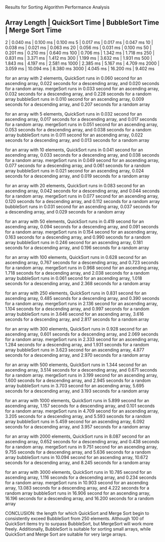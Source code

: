 Results for Sorting Algorithm Performance Analysis

Array Length | QuickSort Time | BubbleSort Time | Merge Sort Time
---------------------------------------------------------------
2            | 0.040 ms       | 0.100 ms       | 0.100 ms
5            | 0.017 ms       | 0.017 ms       | 0.047 ms
10           | 0.038 ms       | 0.021 ms       | 0.063 ms
20           | 0.056 ms       | 0.031 ms       | 0.100 ms
50           | 0.201 ms       | 0.210 ms       | 0.640 ms
100          | 0.706 ms       | 1.342 ms       | 1.718 ms
250          | 0.831 ms       | 3.371 ms       | 1.412 ms
300          | 1.199 ms       | 3.632 ms       | 1.931 ms
500          | 1.843 ms       | 4.197 ms       | 2.581 ms
1000         | 2.385 ms       | 5.167 ms       | 4.709 ms
2000         | 3.059 ms       | 10.094 ms      | 8.380 ms
3000         | 4.045 ms       | 16.200 ms      | 9.402 ms


for an array with 2 elements, QuickSort runs in 0.060 second for an ascending array, 0.022 seconds for a descending array, and 0.020 seconds for a random array. 
mergeSort runs in 0.033 second for an ascending array, 0.032 seconds for a descending array, and 0.228 seconds for a random array
bubbleSort runs in 0.010 second for an ascending array, 0.009 seconds for a descending array, and 0.207 seconds for a random array

for an array with 5 elements, QuickSort runs in 0.032 second for an ascending array, 0.017 seconds for a descending array, and 0.017 seconds for a random array.
mergeSort runs in 0.051 second for an ascending array, 0.053 seconds for a descending array, and 0.038 seconds for a random array
bubbleSort runs in 0.011 second for an ascending array, 0.022 seconds for a descending array, and 0.013 seconds for a random array

for an array with 10 elements, QuickSort runs in 0.041 second for an ascending array, 0.033 seconds for a descending array, and 0.038 seconds for a random array.
mergeSort runs in 0.049 second for an ascending array, 0.077 seconds for a descending array, and 0.061 seconds for a random array
bubbleSort runs in 0.021 second for an ascending array, 0.024 seconds for a descending array, and 0.019 seconds for a random array

for an array with 20 elements, QuickSort runs in 0.083 second for an ascending array, 0.042 seconds for a descending array, and 0.044 seconds for a random array.
mergeSort runs in 0.077 second for an ascending array, 0.120 seconds for a descending array, and 0.112 seconds for a random array
bubbleSort runs in 0.031 second for an ascending array, 0.037 seconds for a descending array, and 0.029 seconds for a random array

for an array with 50 elements, QuickSort runs in 0.419 second for an ascending array, 0.094 seconds for a descending array, and 0.091 seconds for a random array.
mergeSort runs in 0.154 second for an ascending array, 0.163 seconds for a descending array, and 0.990 seconds for a random array
bubbleSort runs in 0.246 second for an ascending array, 0.181 seconds for a descending array, and 0.196 seconds for a random array

for an array with 100 elements, QuickSort runs in 0.628 second for an ascending array, 0.767 seconds for a descending array, and 0.723 seconds for a random array.
mergeSort runs in 0.968 second for an ascending array, 1.718 seconds for a descending array, and 2.038 seconds for a random array
bubbleSort runs in 0.061 second for an ascending array, 1.018 seconds for a descending array, and 2.368 seconds for a random array

for an array with 250 elements, QuickSort runs in 0.831 second for an ascending array, 0.485 seconds for a descending array, and 0.390 seconds for a random array.
mergeSort runs in 2.136 second for an ascending array, 1.104 seconds for a descending array, and 0.997 seconds for a random array
bubbleSort runs in 3.646 second for an ascending array, 3.616 seconds for a descending array, and 2.817 seconds for a random array

for an array with 300 elements, QuickSort runs in 0.928 second for an ascending array, 0.601 seconds for a descending array, and 2.069 seconds for a random array.
mergeSort runs in 2.333 second for an ascending array, 1.284 seconds for a descending array, and 1.931 seconds for a random array
bubbleSort runs in 3.623 second for an ascending array, 4.877 seconds for a descending array, and 2.970 seconds for a random array

for an array with 500 elements, QuickSort runs in 1.344 second for an ascending array, 3.514 seconds for a descending array, and 0.671 seconds for a random array.
mergeSort runs in 3.199 second for an ascending array, 1.600 seconds for a descending array, and 2.945 seconds for a random array
bubbleSort runs in 3.703 second for an ascending array, 5.695 seconds for a descending array, and 3.193 seconds for a random array

for an array with 1000 elements, QuickSort runs in 5.899 second for an ascending array, 1.157 seconds for a descending array, and 0.101 seconds for a random array.
mergeSort runs in 4.709 second for an ascending array, 3.205 seconds for a descending array, and 5.593 seconds for a random array
bubbleSort runs in 5.459 second for an ascending array, 6.092 seconds for a descending array, and 3.957 seconds for a random array

for an array with 2000 elements, QuickSort runs in 8.087 second for an ascending array, 0.652 seconds for a descending array, and 0.438 seconds for a random array.
mergeSort runs in 9.751 second for an ascending array, 9.755 seconds for a descending array, and 5.636 seconds for a random array
bubbleSort runs in 10.094 second for an ascending array, 10.672 seconds for a descending array, and 8.245 seconds for a random array

for an array with 3000 elements, QuickSort runs in 10.785 second for an ascending array, 1.116 seconds for a descending array, and 0.234 seconds for a random array.
mergeSort runs in 10.903 second for an ascending array, 13.083 seconds for a descending array, and 4.222 seconds for a random array
bubbleSort runs in 16.906 second for an ascending array, 16.196 seconds for a descending array, and 16.200 seconds for a random array


CONCLUSION: the length for which QuickSort and Merge Sort begin to consistently exceed BubbleSort from 250 elements. Although 100 of QuickSort items try to surpass BubbleSort, but MergeSort will work more freely.
Additionally, BubbleSort is suitable for sorting small arrays, while QuickSort and Merge Sort are suitable for very large arrays.
